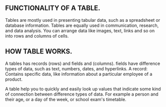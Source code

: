 ## FUNCTIONALITY OF A TABLE.
Tables are mostly used in presenting tabular data, such as a spreadsheet or database information.
Tables are equally used in communication, research, and data analysis. 
You can arrange data like images, text, links and so on into rows and columns of cells.

## HOW TABLE WORKS.
A tables has records (rows) and fields and (columns). 
fields have difference types of data, such as text, numbers, dates, and hyperlinks. A record: 
Contains specific data, like information about a particular employee of a product.

A table help you to quickly and easily look up values that indicate some kind of connection 
between difference types of data. For example a person and their age, or a day of the week, 
or school exam's timetable.